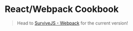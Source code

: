 # React/Webpack Cookbook

> Head to [SurviveJS - Webpack](http://survivejs.com/webpack/introduction/) for the current version!
